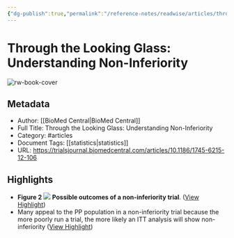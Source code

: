 ```yaml
---
{"dg-publish":true,"permalink":"/reference-notes/readwise/articles/through-the-looking-glass-understanding-non-inferiority/"}
---
```


# Through the Looking Glass: Understanding Non-Inferiority

![rw-book-cover](https://media.springernature.com/w200/springer-static/cover/journal/13063.jpg)

## Metadata
- Author: [[BioMed Central\|BioMed Central]]
- Full Title: Through the Looking Glass: Understanding Non-Inferiority
- Category: #articles
- Document Tags: [[statistics\|statistics]] 
- URL: https://trialsjournal.biomedcentral.com/articles/10.1186/1745-6215-12-106

## Highlights
- **Figure 2**
  [![](https://media.springernature.com/lw685/springer-static/image/art%3A10.1186%2F1745-6215-12-106/MediaObjects/13063_2010_Article_645_Fig2_HTML.jpg)](https://trialsjournal.biomedcentral.com/articles/10.1186/1745-6215-12-106/figures/2)
  **Possible outcomes of a non-inferiority trial**. ([View Highlight](https://read.readwise.io/read/01h41sxy2tbghxkbjmgb75w12s))
- Many appeal to the PP population in a non-inferiority trial because the more poorly run a trial, the more likely an ITT analysis will show non-inferiority ([View Highlight](https://read.readwise.io/read/01h41t08wgq539cth9a2s626t0))

